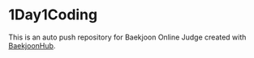 # 1Day1Coding
This is an auto push repository for Baekjoon Online Judge created with [BaekjoonHub](https://github.com/BaekjoonHub/BaekjoonHub).
